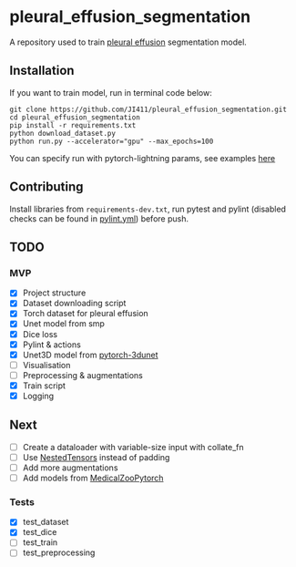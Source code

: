 # pleural_effusion_segmentation

A repository used to train [pleural effusion](https://en.wikipedia.org/wiki/Pleural_effusion) segmentation model. 

## Installation

If you want to train model, run in terminal code below:
```
git clone https://github.com/JI411/pleural_effusion_segmentation.git
cd pleural_effusion_segmentation
pip install -r requirements.txt
python download_dataset.py
python run.py --accelerator="gpu" --max_epochs=100
```

You can specify run with pytorch-lightning params, see examples [here](https://pytorch-lightning.readthedocs.io/en/stable/common/trainer.html#trainer-in-python-scripts)

## Contributing

Install libraries from `requirements-dev.txt`, run pytest and pylint 
(disabled checks can be found in [pylint.yml](https://github.com/JI411/pleural_effusion_segmentation/blob/main/.github/workflows/pylint.yml))
before push.



## TODO

### MVP
- [x] Project structure  
- [x] Dataset downloading script
- [x] Torch dataset for pleural effusion
- [x] Unet model from smp
- [x] Dice loss
- [x] Pylint & actions
- [x] Unet3D model from [pytorch-3dunet](https://github.com/wolny/pytorch-3dunet)
- [ ] Visualisation 
- [ ] Preprocessing & augmentations  
- [x] Train script
- [x] Logging

## Next
- [ ] Create a dataloader with variable-size input with collate_fn
- [ ] Use [NestedTensors](https://pytorch.org/tutorials/prototype/nestedtensor.html) instead of padding
- [ ] Add more augmentations
- [ ] Add models from [MedicalZooPytorch](https://github.com/black0017/MedicalZooPytorch)

### Tests
  - [x] test_dataset
  - [x] test_dice
  - [ ] test_train
  - [ ] test_preprocessing